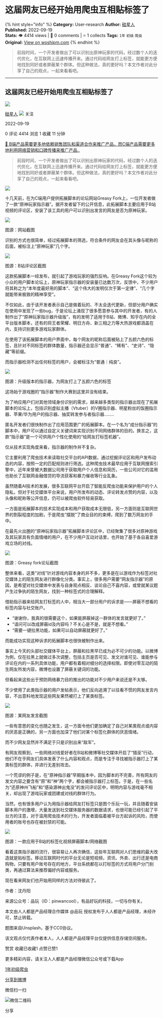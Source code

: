 # 这届网友已经开始用爬虫互相贴标签了
{% hint style="info" %}
**Category:** User-research
**Author:** [硅星人](https://www.woshipm.com/u/1270617)
**Published:** 2022-09-19  
**Stats:** 👁️ 4414 views | 💬 0 comments | ⭐ 1 collects
**Tags:** `1年` `初级` `爬虫`
**Original:** [View on woshipm.com](https://www.woshipm.com/user-research/5609690.html)
{% endhint %}
> 前段时间，一个开发者做出了可以识别出原神玩家的代码，经过数个人的迭代优化，在互联网上迅速传播开来。通过代码给网友打上标签，就能更方便地找到同好或者屏蔽某个群体。但这种做法，真的更好吗？本文作者对此分享了自己的观点，一起来看看吧。

---

## 这届网友已经开始用爬虫互相贴标签了

[![](https://static.woshipm.com/pmadmin_avatar_20231007151843_7700.jpg?imageView2/1/w/72/h/72/q/100)](https://www.woshipm.com/u/1270617)

[硅星人](https://www.woshipm.com/u/1270617) ![](https://static.woshipm.com/tag/1122_1@2x.png) 关注

2022-09-19

0 评论 4414 浏览 1 收藏 11 分钟

[🔗 B端产品需要更多地依赖销售团队和渠道合作来推广产品，而C端产品需要更多地利用网络营销和口碑传播来推广产品..](https://ke.qidianla.com/courses/bcpm)

> 前段时间，一个开发者做出了可以识别出原神玩家的代码，经过数个人的迭代优化，在互联网上迅速传播开来。通过代码给网友打上标签，就能更方便地找到同好或者屏蔽某个群体。但这种做法，真的更好吗？本文作者对此分享了自己的观点，一起来看看吧。

![](https://image.woshipm.com/wp-files/2022/09/1rAAud5wowjWIdjRsrRd.jpg)

十几天前，在为C端用户提供拓展脚本的论坛网站Greasy Fork上，一位开发者做了一款“原神玩家指示器”。据开发者留下的公开信息，此拓展脚本主要应用于B站视频的评论区，安装了该工具的用户可以识别出发言的网友是否为原神玩家。

![](https://image.woshipm.com/wp-files/2022/09/Ux3OlFFyD0bVNQqUateh.png)

图源：网站截图

识别的方式也很简单，经过拓展脚本的筛选，符合条件的网友会在其头像与昵称的后面，被标注上“原神玩家”几个字。

![](https://image.woshipm.com/wp-files/2022/09/bGA4zJc9RwBUg7TRG7d1.jpeg)

图源：B站评论区截图

这款拓展脚本一经发布，就引起了游戏玩家的强烈反响。在Greasy Fork这个较为小众的用户脚本论坛上，原神玩家指示器的安装量已达数万次，反馈中，不少用户将其称之为“本年度最好用的脚本”、“这个伟大的发明仅次于第一定律”、“几个字就能带来极致的精神享受”。

不仅如此，由于该开发者表示自己是做着玩的、不太会迭代更新，但部分用户确实在使用中发现了一些bug，于是论坛上涌现了很多愿意参与其中的开发者，有的人制作出了“原神玩家指示器升级版”，有的发明了适用于B站、微博、知乎在内的全平台版本脚本，还有的将王者荣耀、明日方舟、新三相之力等大热游戏都涵盖在内，支持识别更多游戏玩家群体。

在使用了该拓展脚本的用户界面中，每个网友的昵称后面被贴上了五颜六色的标签，且针对不同标签的群体数量，指示器还会显示“普通”、“稀有”、“史诗”、“隐藏”等前缀。

而指示器检测不出任何标签的用户，会被标注为“普通｜纯良”。

![](https://image.woshipm.com/wp-files/2022/09/C08K1Q7aO8IKWNSxpsmk.jpeg)

图源：升级版本的指示器，为网友打上了五颜六色的标签

这场始于游戏圈的“指示器”制作大赛到这里并没有结束。

为了响应用户们对其他领域身份识别的需求，越来越多类型的指示器出现在了拓展脚本的论坛上，包括识别虚拟主播（Vtuber）的V圈指示器、明星粉丝的饭圈指示器、苹果/华为用户的指示器、抽奖转发参与者指示器……..

匿名开发者们很快制作出了应用范围更广的拓展脚本。在一个名为“成分指示器”的脚本中，用户可以通过自定义关键词来实现识别不同网络群体的目的。换言之，这款“指示器”是一个可供用户个性化使用的“给网友打标签机器”。

仅从技术实现角度来看，指示器的制作并不复杂。

它主要利用了爬虫技术来读取社交平台的API数据，通过挖掘评论区和用户发布动态的内容，按照一定的匹配规则进行筛选。这种爬虫技术最早应用于互联网搜索引擎中，近年来曾被大数据公司用于获取用户个人信息和简历，一些公司对它的滥用也助长了互联网金融借贷的导流获客和暴力催收等行业乱象。

虽然随着AI技术的发展，很多互联网平台开启了智能反爬虫功能来保护用户的个人隐私，但对于社交媒体平台来说，用户所发布的动态、评论转发点赞的内容，以及头像和昵称等公开信息，仍可以被爬虫软件轻易获取。

一方面是拓展脚本的技术实现成本和用户获取成本无限低，另一方面则是互联网世界的割裂程度的加剧，于是爬虫“摆脱”了商业目的的束缚，爬到了数万网友的手中。

在最先火出圈的“原神玩家指示器”拓展脚本评论区中，已经聚集了很多对原神游戏及其玩家具有负面情绪的用户，在不少用户互动对话里，也开始了基于各自喜爱游戏立场的对线。

![](https://image.woshipm.com/wp-files/2022/09/nYMl1fvK47HPrLkL7Ufa.png)

图源：Greasy fork论坛截图

整体来看，这类“对线”针对游戏内容本身的并不多，更多是在以游戏作为标签对社交媒体上的陌生网友进行群像化分类。事实上，很多用户需要“网友指示器”的原因，是希望对社交媒体中发表与自身观点相反、谈论自己不喜内容，或曾就某议题产生过争执的陌生网友，找到一种标签式的合理解释。

借助指示器来给网友打标签的人中，相当大一部分用户的诉求是——屏蔽不想看的标签内容与社交账户。

*   “谢谢你，我真的很需要这个，如果能屏蔽掉这一群体的发言就更好了。”
*   “请问可以改成屏蔽id及内容吗？不关心是不是，就是不想看。”
*   “需要一键拉黑功能，如果可以自动屏蔽就更好了。”

而能成功实现这种诉求的拓展脚本也很快被制作出来。

事实上今天的头部社交媒体平台上，屏蔽和拉黑早已成为必不可少的功能。以微博为例，仅在拉黑上就做过多次调整，包括主页是否可见、发文对谁可见、谁能参与评论在内的一系列具体功能，用户都有着相对细分的选择权限。即使对零互动的陌生网友所发内容，微博也设置了屏蔽关键词的功能。

但看起来这些出于预防网络暴力目的推出的功能对不少用户来说还是不太够。

不少使用了此类指示器的用户发帖表示，他们反向追溯了以往看不惯的网友发言内容，不出意料地发现这些网友果然被打上了某类标签。

![](https://image.woshipm.com/wp-files/2022/09/AMhLp1kmXWVJQLj5G8kw.jpeg)

图源：某网友发言截图

一些有意思的变化也随之发生，这一方面令他们更加确定了自己对某类观点或内容的厌恶是正确的，另一方面也加深了他们对某个标签化群体的厌恶情绪。

而不少网友显然并不满足于只是识别出来“敌军”。

有网友观察到，一些网络对线爱好者在B站和微博等社交媒体开启了“猎巫”行动，他们不在乎网友们具体发表了什么内容和观点，而是专注于寻找被指示器打上了某类标签的群体，并进行无差别攻击。

一个荒谬的例子是，在“原神指示器”早期版本中，因为脚本的不完善，所有网友的发文内容之要含有“原”和“神”两个字，都会被指示器打上标签。于是，在一些名为“还原神州飞船”和“感染源神出鬼没”的发问评论区中，明明内容与游戏毫不相关，却出现了游戏玩家或团建或对线的群体行为。

当然，也有很多用户认为用指示器给网友打标签只是图个乐玩一玩，并且随着安装脚本用户的激增，大量发送到社交媒体服务器的数据请求，也很可能已经引起了平台方的注意，对于滥用爬虫技术的行为，开发者面临着被平台方起诉的风险，而使用者的账号也存在被封禁的可能。

![](https://image.woshipm.com/wp-files/2022/09/B8jJyw4HuDU2mE29nVl9.jpeg)

图源：一款应用于B站的标签化视频屏蔽脚本/网络截图

看着这类指示器的流行，很容易让人再次确信，这些年互联网对人们思维的最大改造就是贴标签。移动互联网时代的平台无论是短视频，资讯、外卖、出行还是电商购物，只要有用户账号存在的地方，平台系统都在以打标签的方式将用户分门别类，再通过算法来推荐偏好内容或服务。

现在看来网友们也开始用同样的方法对待彼此了。

作者：沈丹阳

来源公众号：品玩（ID：pinwancool），有品好玩的科技，一切与你有关。

本文由人人都是产品经理合作媒体 @品玩 授权发布于人人都是产品经理，未经许可，禁止转载。

题图来自Unsplash，基于CC0协议。

该文观点仅代表作者本人，人人都是产品经理平台仅提供信息存储空间服务。

赞赏 收藏已收藏1 点赞已赞1

更多精彩内容，请关注人人都是产品经理微信公众号或下载App

[1年](https://www.woshipm.com/tag/1%e5%b9%b4)[初级](https://www.woshipm.com/tag/%e5%88%9d%e7%ba%a7)[爬虫](https://www.woshipm.com/tag/%e7%88%ac%e8%99%ab)

[分享到微博](https://service.weibo.com/share/share.php?appkey=2775287854&title=这届网友已经开始用爬虫互相贴标签了&url=https://www.woshipm.com/user-research/5609690.html&pic=https://image.woshipm.com/wp-files/2022/09/1rAAud5wowjWIdjRsrRd.jpg)

微信扫一扫

![微信二维码](https://api.pwmqr.com/qrcode/create/?url=https://www.woshipm.com/user-research/5609690.html)

分享